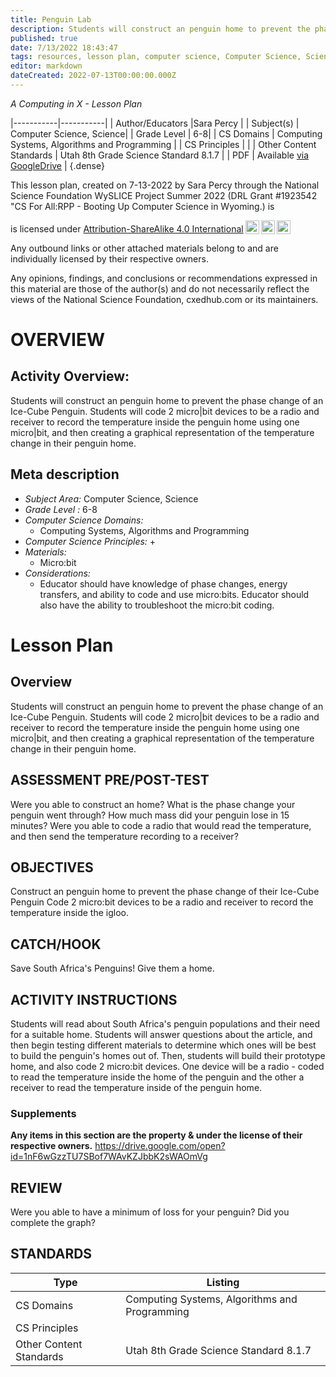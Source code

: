 ```yaml
---
title: Penguin Lab
description: Students will construct an penguin home to prevent the phase change of an Ice-Cube Penguin. Students will code 2 micro|bit devices to be a radio and receiver to record the temperature inside the penguin home using one micro|bit, and then creating a graphical representation of the temperature change in their penguin home.
published: true
date: 7/13/2022 18:43:47
tags: resources, lesson plan, computer science, Computer Science, Science 
editor: markdown
dateCreated: 2022-07-13T00:00:00.000Z
---
```

*A Computing in X - Lesson Plan*

|-----------|-----------|
| Author/Educators |Sara Percy |
| Subject(s) | Computer Science, Science|
| Grade Level | 6-8|
| CS Domains | Computing Systems, Algorithms and Programming |
| CS Principles |  |
| Other Content Standards | Utah 8th Grade Science Standard 8.1.7 | 
| PDF | Available [via GoogleDrive](https://drive.google.com/open?id=1dKeAQ69CaK-bUahm7lfYf39yGgNC8Ifh) |
{.dense}






This lesson plan, created on 7-13-2022 by Sara Percy through the National Science Foundation WySLICE Project Summer 2022 (DRL Grant #1923542 "CS For All:RPP - Booting Up Computer Science in Wyoming.) is  <p xmlns:cc="http://creativecommons.org/ns#" >  is licensed under <a href="http://creativecommons.org/licenses/by-sa/4.0/?ref=chooser-v1" target="_blank" rel="license noopener noreferrer" style="display:inline-block;">Attribution-ShareAlike 4.0 International<img style="height:22px!important;margin-left:3px;vertical-align:text-bottom;" src="https://mirrors.creativecommons.org/presskit/icons/cc.svg?ref=chooser-v1"><img style="height:22px!important;margin-left:3px;vertical-align:text-bottom;" src="https://mirrors.creativecommons.org/presskit/icons/by.svg?ref=chooser-v1"><img style="height:22px!important;margin-left:3px;vertical-align:text-bottom;" src="https://mirrors.creativecommons.org/presskit/icons/sa.svg?ref=chooser-v1"></a></p>


Any outbound links or other attached materials belong to and are individually licensed by their respective owners. 


Any opinions, findings, and conclusions or recommendations expressed in this material are those of the author(s) and do not necessarily reflect the views of the National Science Foundation, cxedhub.com or its maintainers.


# OVERVIEW
## Activity Overview:  
Students will construct an penguin home to prevent the phase change of an Ice-Cube Penguin. Students will code 2 micro|bit devices to be a radio and receiver to record the temperature inside the penguin home using one micro|bit, and then creating a graphical representation of the temperature change in their penguin home.
## Meta description
+ *Subject Area:* Computer Science, Science 
+ *Grade Level :* 6-8 
+ *Computer Science Domains:*
   + Computing Systems, Algorithms and Programming
+ *Computer Science Principles:*
   + 
+ *Materials:* 
   + Micro:bit
+ *Considerations:*
   + Educator should have knowledge of phase changes, energy transfers, and ability to code and use micro:bits. Educator should also have the ability to troubleshoot the micro:bit coding.


# Lesson Plan
## Overview
Students will construct an penguin home to prevent the phase change of an Ice-Cube Penguin. Students will code 2 micro|bit devices to be a radio and receiver to record the temperature inside the penguin home using one micro|bit, and then creating a graphical representation of the temperature change in their penguin home.
## ASSESSMENT PRE/POST-TEST
Were you able to construct an home?
What is the phase change your penguin went through?
How much mass did your penguin lose in 15 minutes?
Were you able to code a radio that would read the temperature, and then send the temperature recording to a receiver?
## OBJECTIVES
Construct an penguin home to prevent the phase change of their Ice-Cube Penguin
Code 2 micro:bit devices to be a radio and receiver to record the temperature inside the igloo.


## CATCH/HOOK
Save South Africa's Penguins! Give them a home.


## ACTIVITY INSTRUCTIONS
Students will read about South Africa's penguin populations and their need for a suitable home. Students will answer questions about the article, and then begin testing different materials to determine which ones will be best to build the penguin's homes out of. Then, students will build their prototype home, and also code 2 micro:bit devices. One device will be a radio - coded to read the temperature inside the home of the penguin and the other a receiver to read the temperature inside of the penguin home.


### Supplements
**Any items in this section are the property & under the license of their respective owners.**
https://drive.google.com/open?id=1nF6wGzzTU7SBof7WAvKZJbbK2sWAOmVg




## REVIEW
Were you able to have a minimum of loss for your penguin? Did you complete the graph?
## STANDARDS        
| Type | Listing | 
|-----------|-----------|
| CS Domains  | Computing Systems, Algorithms and Programming|
| CS Principles   | |
| Other Content Standards | Utah 8th Grade Science Standard 8.1.7  |